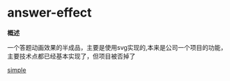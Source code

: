 # answer-effect #

**概述**

一个答题动画效果的半成品，主要是使用svg实现的,本来是公司一个项目的功能，主要技术点都已经基本实现了，但项目被否掉了

[simple](https://liyongleihf2006.github.io/answer-effect/)
